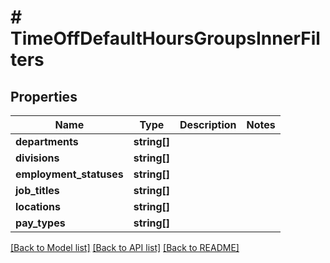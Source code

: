 # # TimeOffDefaultHoursGroupsInnerFilters

## Properties

Name | Type | Description | Notes
------------ | ------------- | ------------- | -------------
**departments** | **string[]** |  |
**divisions** | **string[]** |  |
**employment_statuses** | **string[]** |  |
**job_titles** | **string[]** |  |
**locations** | **string[]** |  |
**pay_types** | **string[]** |  |

[[Back to Model list]](../../README.md#models) [[Back to API list]](../../README.md#endpoints) [[Back to README]](../../README.md)
